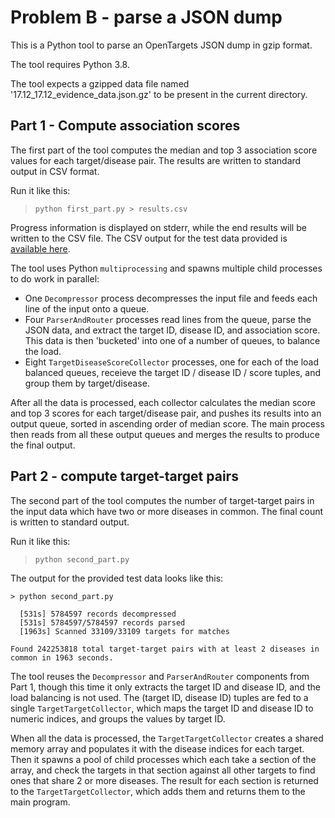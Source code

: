# Problem B - parse a JSON dump

This is a Python tool to parse an OpenTargets JSON dump in gzip format.

The tool requires Python 3.8.

The tool expects a gzipped data file named '17.12_17.12_evidence_data.json.gz' to be present in the current directory.

## Part 1 - Compute association scores

The first part of the tool computes the median and top 3 association score values for each target/disease pair. The results are written to standard output in CSV format.

Run it like this:

> `python first_part.py > results.csv`

Progress information is displayed on stderr, while the end results will be written to the CSV file. The CSV output for the test data provided is [available here](https://drive.google.com/file/d/1U9D3vDoLYzXNpUzJbeu2C18cCX4qgWI6/view?usp=sharing).

The tool uses Python `multiprocessing` and spawns multiple child processes to do work in parallel:

* One `Decompressor` process decompresses the input file and feeds each line of the input onto a queue.
* Four `ParserAndRouter` processes read lines from the queue, parse the JSON data, and extract the target ID, disease ID, and association score. This data is then 'bucketed' into one of a number of queues, to balance the load.
* Eight `TargetDiseaseScoreCollector` processes, one for each of the load balanced queues, receieve the target ID / disease ID / score tuples, and group them by target/disease.

After all the data is processed, each collector calculates the median score and top 3 scores for each target/disease pair, and pushes its results into an output queue, sorted in ascending order of median score. The main process then reads from all these output queues and merges the results to produce the final output.

## Part 2 - compute target-target pairs

The second part of the tool computes the number of target-target pairs in the input data which have two or more diseases in common. The final count is written to standard output.

Run it like this:

> `python second_part.py`

The output for the provided test data looks like this:

```
> python second_part.py

  [531s] 5784597 records decompressed
  [531s] 5784597/5784597 records parsed
  [1963s] Scanned 33109/33109 targets for matches

Found 242253818 total target-target pairs with at least 2 diseases in common in 1963 seconds.
```

The tool reuses the `Decompressor` and `ParserAndRouter` components from Part 1, though this time it only extracts the target ID and disease ID, and the load balancing is not used. The (target ID, disease ID) tuples are fed to a single `TargetTargetCollector`, which maps the target ID and disease ID to numeric indices, and groups the values by target ID.

When all the data is processed, the `TargetTargetCollector` creates a shared memory array and populates it with the disease indices for each target. Then it spawns a pool of child processes which each take a section of the array, and check the targets in that section against all other targets to find ones that share 2 or more diseases. The result for each section is returned to the `TargetTargetCollector`, which adds them and returns them to the main program.